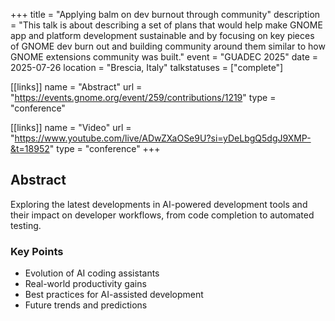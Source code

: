 +++
title = "Applying balm on dev burnout through community"
description = "This talk is about describing a set of plans that would help make GNOME app and platform development sustainable and by focusing on key pieces of GNOME dev burn out and building community around them similar to how GNOME extensions community was built."
event = "GUADEC 2025"
date = 2025-07-26
location = "Brescia, Italy"
talkstatuses = ["complete"]

[[links]]
name = "Abstract"
url = "https://events.gnome.org/event/259/contributions/1219"
type = "conference"

[[links]]
name = "Video"
url = "https://www.youtube.com/live/ADwZXaOSe9U?si=yDeLbgQ5dgJ9XMP-&t=18952"
type = "conference"
+++

## Abstract

Exploring the latest developments in AI-powered development tools and their impact on developer workflows, from code completion to automated testing.

### Key Points

- Evolution of AI coding assistants
- Real-world productivity gains
- Best practices for AI-assisted development
- Future trends and predictions
